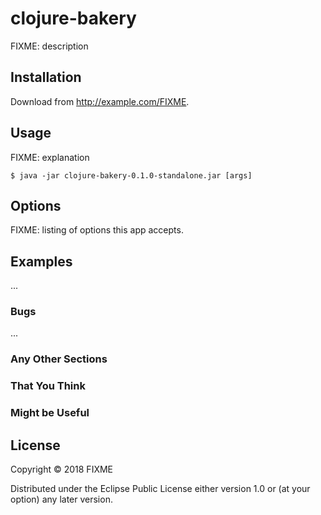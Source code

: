 # clojure-bakery

FIXME: description

## Installation

Download from http://example.com/FIXME.

## Usage

FIXME: explanation

    $ java -jar clojure-bakery-0.1.0-standalone.jar [args]

## Options

FIXME: listing of options this app accepts.

## Examples

...

### Bugs

...

### Any Other Sections
### That You Think
### Might be Useful

## License

Copyright © 2018 FIXME

Distributed under the Eclipse Public License either version 1.0 or (at
your option) any later version.
